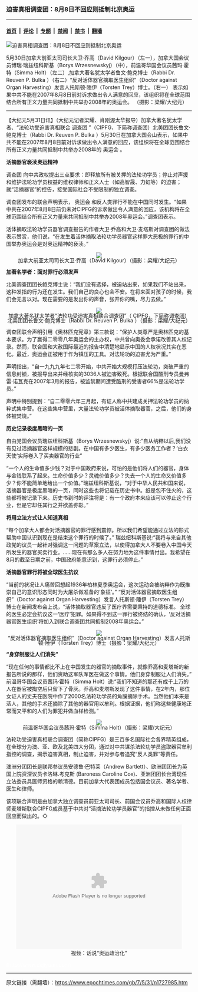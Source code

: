 ### 迫害真相调查团：8月8日不回应则抵制北京奥运

---

#### [首页](../../../..?n1727985) &nbsp;|&nbsp; [评论](../../../../../epoch-comment?n1727985) &nbsp;|&nbsp; [专题](../../../../../epoch-special?n1727985) &nbsp;|&nbsp; [禁闻](../../../../../epoch-news?n1727985) &nbsp;|&nbsp; [禁书](../../../../../books?n1727985) &nbsp;|&nbsp; [翻墙](https://github.com/gfw-breaker/nogfw/blob/master/README.md?n1727985)


<div><img alt="迫害真相调查团：8月8日不回应则抵制北京奥运" class="attachment-djy_600_400 size-djy_600_400 wp-post-image" src="https://i.epochtimes.com/assets/uploads/2007/05/705301913251649-600x400.jpg"/>
<div class="caption">
 <p>
  5月30日加拿大前亚太司司长大卫‧乔高（David Kilgour）（左一），加拿大国会议员博瑞‧瑞兹纽科斯基（Borys Wrzesnewskyj）（中），前温哥华国会议员茜玛‧霍特（Simma Holt）（左二）,加拿大著名犹太学者鲁文‧鲍克博士（Rabbi Dr. Reuven P. Bulka ）（右二）“反对活体器官摘取医生组织”（Doctor against Organ Harvesting）发言人托斯顿‧陲伊（Torsten Trey）博士。（右一） 表示如果中共不能在2007年8月8日前对诉求做出令人满意的回应，该组织将在全球范围结合所有正义力量共同抵制中共举办2008年的奥运会。 （摄影：梁耀/大纪元）
 </p>
</div></div><hr/><div class="post_content" id="artbody" itemprop="articleBody">
 <!-- article content begin -->
 <p>
  【大纪元5月31日讯】（大纪元记者梁耀、肖刚渥太华报导）加拿大著名犹太学者、“法轮功受迫害真相联合
  <ok href="https://www.epochtimes.com/gb/tag/%E8%B0%83%E6%9F%A5%E5%9B%A2.html">
   调查团
  </ok>
  ”（CIPFG，下简称调查团）北美团团长鲁文‧鲍克博士（Rabbi Dr. Reuven P. Bulka ）5月30日在加拿大国会山表示，如果中共不能在2007年8月8日前对诉求做出令人满意的回应，该组织将在全球范围结合所有正义力量共同抵制中共举办2008年的
  <ok href="https://www.epochtimes.com/gb/tag/%E5%A5%A5%E8%BF%90%E4%BC%9A.html">
   奥运会
  </ok>
  。
 </p>
 <p>
  <b>
   活摘器官亵渎奥运精神
  </b>
 </p>
 <p>
  <ok href="https://www.epochtimes.com/gb/tag/%E8%B0%83%E6%9F%A5%E5%9B%A2.html">
   调查团
  </ok>
  向中共政权提出三点要求：即释放所有被关押的法轮功学员；停止对声援和维护法轮功学员权益的维权律师和正义人士（如高智晟、力虹等）的迫害；就“活摘器官”的控告，接受国际社会不受限制的独立调查。
 </p>
 <p>
  调查团发布的联合声明表示，
  <ok href="https://www.epochtimes.com/gb/tag/%E5%A5%A5%E8%BF%90%E4%BC%9A.html">
   奥运会
  </ok>
  和反人类罪行不能在中国同时发生。“如果中共在2007年8月8日前仍未对CIPFG的诉求做出令人满意的回应，该机构将在全球范围结合所有正义力量来共同抵制中共举办2008年奥运会。”调查团表示。
 </p>
 <p>
  活体摘取法轮功学员器官调查报告的作者大卫‧乔高和大卫‧麦塔斯对调查团的做法表示赞赏，他们说，“在发生着活体摘取法轮功学员器官这样罪大恶极的罪行的中国举办奥运会是对奥运精神的亵渎。”
 </p>
 <div style="line-height:90%;text-align:center">
  <ok href="/i6/705301952041820.jpg">
   <img src="/i6/705301952041820--ss.jpg"/>
  </ok>
  <br/>
  <span class="bn12">
   加拿大前亚太司司长大卫‧乔高（David Kilgour）（摄影：梁耀/大纪元）
  </span>
 </div>
 <p>
  <b>
   加著名学者：面对罪行必须发声
  </b>
 </p>
 <p>
  北美调查团团长鲍克博士说：“我们没有选择，被迫站出来，如果我们不站出来，这种发指的行为还在发生。我们自己的良心也会不安。在将来面对孩子的时候，我们会无言以对。现在需要的是发出你的声音，张开你的嘴，尽力去做。”
 </p>
 <div style="line-height:90%;text-align:center">
  <ok href="/i6/705301952101820.jpg">
   <img src="/i6/705301952101820--ss.jpg"/>
  </ok>
  <br/>
  <span class="bn12">
   加拿大著名犹太学者“法轮功受迫害真相联合调查团”（ CIPFG，下简称调查团）北美团团长鲁文‧鲍克博士（Rabbi Dr. Reuven P. Bulka ）（摄影：梁耀/大纪元）
  </span>
 </div>
 <p>
  调查团联合声明引用《奥林匹克宪章》第三款说：“保护人类尊严是奥林匹克的基本要求。为了赢得二零零八年奥运会的主办权，中共曾向奥委会承诺改善其人权记录。然而，联合国和大赦国际最近的报告中清楚地显示中国的人权状况其实在恶化。最近，奥运会正被用于作为镇压的工具。对法轮功的迫害尤为严重。”
 </p>
 <p>
  声明指出，“自一九九九年七二零开始，中共开始大规模打压法轮功，突破严重的信息封锁，被报导出来并经核实的3036人被迫害致死。根据联合国酷刑专员曼弗雷‧诺瓦克在2007年3月的报告，被监禁期间遭受酷刑的受害者66%是法轮功学员。”
 </p>
 <p>
  声明中特别提到：“自二零零六年三月起，有证人称中共建成关押法轮功学员的纳粹式集中营。在这些集中营里，大量法轮功学员被活体摘取器官，之后，他们的身体被焚烧。”
 </p>
 <p>
  <b>
   历史记录极度黑暗的一页
  </b>
 </p>
 <p>
  自由党国会议员瑞兹纽科斯基（Borys Wrzesnewskyj）说:“自从纳粹以后,我们没有见过活摘器官这样规模的悲剧。在中国有多少医生，有多少医务工作者？‘白衣天使’实际卷入了买卖器官的行业”
 </p>
 <p>
  “一个人的生命值多少钱？对于中国政府来说，可怕的是他们将人们的器官，身体与金钱联系了起来。生命价值多少？灵魂价值多少？失去一个人的生命又价值多少？你不能简单地给出一个价值。”瑞兹纽科斯基说，“对于中华人民共和国来说，活摘器官是极度黑暗的一页，同时这些也将记载在历史书中。纸是包不住火的，这些都将被记录下来。历史书到时的评注将是：有一个政府本来应该可以停止这个行业，但是它却任其行之并欲盖弥彰。”
 </p>
 <p>
  <b>
   将用立法方式让人知道真相
  </b>
 </p>
 <p>
  “每个加拿大人都会对活摘器官的罪行感到震惊。所以我们希望能通过立法的形式帮助中国认识到现在是结束这个罪行的时候了。” 瑞兹纽科斯基说:“我将与来自其他政党的议员一起针对强调这一问题的草案立法，以使得加拿大人不要卷入中国今天所发生的器官买卖行业。……现在有那么多人在努力地为这件事情付出。我希望在8月的截至日期之前，中国政府能意识到，这罪行必须停止。”
 </p>
 <p>
  <b>
   活摘器官罪行将被全球医生抗议
  </b>
 </p>
 <p>
  “当前的状况让人痛苦回想起1936年柏林夏季奥运会，这次运动会被纳粹作为既推崇自己的意识形态同时为大屠杀做准备的‘象征’。” “反对活体器官摘取医生组织”（Doctor against Organ Harvesting）发言人托斯顿‧陲伊（Torsten Trey）博士在新闻发布会上说，“活体摘取器官违反了医疗界需要秉持的道德标准。 全球的医生必定会抗议这一‘医疗’犯罪。如果得不到这一罪行被终结的确认，‘反对活摘器官医生组织’将加入到联合调查团共同抵制2008年奥运会。”
 </p>
 <div style="line-height:90%;text-align:center">
  <ok href="/i6/705301952161820.jpg">
   <img src="/i6/705301952161820--ss.jpg"/>
  </ok>
  <br/>
  <span class="bn12">
   “反对活体器官摘取医生组织”（Doctor against Organ Harvesting）发言人托斯顿‧陲伊（Torsten Trey）博士（摄影：梁耀/大纪元）
  </span>
 </div>
 <p>
  <b>
   “身穿制服让人们消失”
  </b>
 </p>
 <p>
  “现在任何的事情都比不上在中国发生的器官的摘取事件，就像乔高和麦塔斯的新报告所说的那样，他们资助这军队军医在做这个事情。他们身穿制服让人们消失。” 前温哥华国会议员茜玛‧霍特（Simma Holt）说:“我们不知道的那还有成千上万的人在器官被掏空后只留下了骨灰。乔高和麦塔斯发现了这件事情，在2年内，那位女证人的丈夫在医院中作了2000名法轮功学员的角膜摘除手术。当然他们本来是活人，其他的手术还摘除了其他的器官用以牟利。根据证据，他们称这些健康地正常而又平和的人们为罪犯并做血样检测。”
 </p>
 <div style="line-height:90%;text-align:center">
  <ok href="/i6/705301952231820.jpg">
   <img src="/i6/705301952231820--ss.jpg"/>
  </ok>
  <br/>
  <span class="bn12">
   前温哥华国会议员茜玛‧霍特（Simma Holt）（摄影：梁耀/大纪元）
  </span>
 </div>
 <p>
  法轮功受迫害真相联合调查团（简称CIPFG）是三百多名国际社会各界精英组成，在全球分为澳、亚、欧及北美四大分团，通过对中共谋杀法轮功学员盗取器官牟利指控的调查，揭示迫害真相，制止迫害，并对参与者追究“反人类罪”等责任。
 </p>
 <p>
  澳洲分团团长是联邦参议员安德鲁‧巴特莱（Andrew Bartlett）、欧洲团团长为英国上院资深议员卡洛琳.考克斯 (Baroness Caroline Cox)、亚洲团团长台湾现任立法委员具医师资格的赖清德。目前加拿大代表团成员包括国会议员、著名学者、医生和律师。
 </p>
 <p>
  该项联合声明是由加拿大独立调查员前亚太司司长、前国会议员乔高和国际人权律师麦塔斯联合CIPFG成员基于中共对“活摘法轮功学员器官”的指控从未做任何正面回应而做出的。◇
 </p>
 <p>
  <center>
   <embed bgcolor="#FFFFFF" flashvars="file=http://www.youmaker.com/video/v%3Fid%3D796243122c8f4d08b6756f9667f29987001%26nu%3Dnu&amp;showdigits=true&amp;autostart=false&amp;linkfromdisplay=false&amp;repeat=false&amp;showfsbutton=false&amp;fsreturnpage=&amp;fullscreenpage=" height="338" pluginspage="http://www.macromedia.com/go/getflashplayer" src="http://www.youmaker.com/v.swf" type="application/x-shockwave-flash" width="450"/>
   <br/>
   视频：话说“奥运政治化”
  </center>
 </p>
 <p>
  <font color="#ffffff">
   (http://www.dajiyuan.com)
  </font>
 </p>
 <!-- article content end -->
 <div id="below_article_ad">
 </div>
</div>


---

原文链接（需翻墙）：https://www.epochtimes.com/gb/7/5/31/n1727985.htm